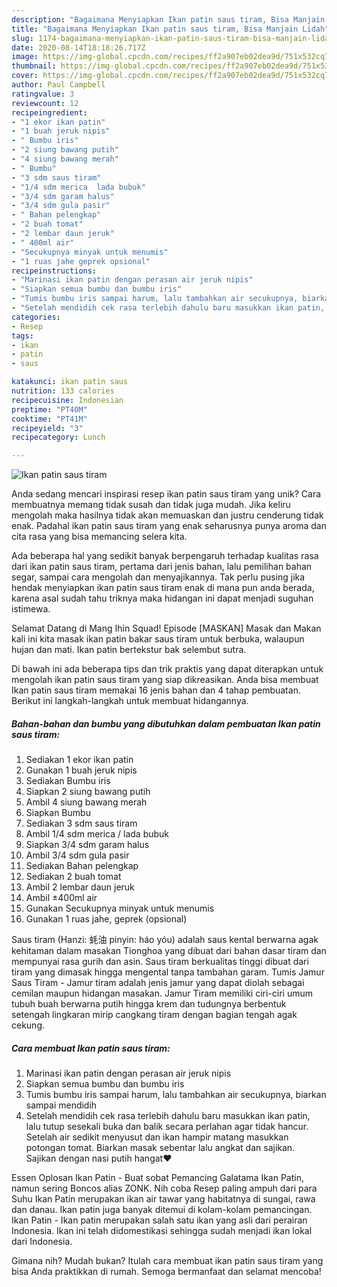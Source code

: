 ```yaml
---
description: "Bagaimana Menyiapkan Ikan patin saus tiram, Bisa Manjain Lidah"
title: "Bagaimana Menyiapkan Ikan patin saus tiram, Bisa Manjain Lidah"
slug: 1174-bagaimana-menyiapkan-ikan-patin-saus-tiram-bisa-manjain-lidah
date: 2020-08-14T18:18:26.717Z
image: https://img-global.cpcdn.com/recipes/ff2a907eb02dea9d/751x532cq70/ikan-patin-saus-tiram-foto-resep-utama.jpg
thumbnail: https://img-global.cpcdn.com/recipes/ff2a907eb02dea9d/751x532cq70/ikan-patin-saus-tiram-foto-resep-utama.jpg
cover: https://img-global.cpcdn.com/recipes/ff2a907eb02dea9d/751x532cq70/ikan-patin-saus-tiram-foto-resep-utama.jpg
author: Paul Campbell
ratingvalue: 3
reviewcount: 12
recipeingredient:
- "1 ekor ikan patin"
- "1 buah jeruk nipis"
- " Bumbu iris"
- "2 siung bawang putih"
- "4 siung bawang merah"
- " Bumbu"
- "3 sdm saus tiram"
- "1/4 sdm merica  lada bubuk"
- "3/4 sdm garam halus"
- "3/4 sdm gula pasir"
- " Bahan pelengkap"
- "2 buah tomat"
- "2 lembar daun jeruk"
- " 400ml air"
- "Secukupnya minyak untuk menumis"
- "1 ruas jahe geprek opsional"
recipeinstructions:
- "Marinasi ikan patin dengan perasan air jeruk nipis"
- "Siapkan semua bumbu dan bumbu iris"
- "Tumis bumbu iris sampai harum, lalu tambahkan air secukupnya, biarkan sampai mendidih"
- "Setelah mendidih cek rasa terlebih dahulu baru masukkan ikan patin, lalu tutup sesekali buka dan balik secara perlahan agar tidak hancur. Setelah air sedikit menyusut dan ikan hampir matang masukkan potongan tomat. Biarkan masak sebentar lalu angkat dan sajikan. Sajikan dengan nasi putih hangat❤"
categories:
- Resep
tags:
- ikan
- patin
- saus

katakunci: ikan patin saus 
nutrition: 133 calories
recipecuisine: Indonesian
preptime: "PT40M"
cooktime: "PT41M"
recipeyield: "3"
recipecategory: Lunch

---
```



![Ikan patin saus tiram](https://img-global.cpcdn.com/recipes/ff2a907eb02dea9d/751x532cq70/ikan-patin-saus-tiram-foto-resep-utama.jpg)

Anda sedang mencari inspirasi resep ikan patin saus tiram yang unik? Cara membuatnya memang tidak susah dan tidak juga mudah. Jika keliru mengolah maka hasilnya tidak akan memuaskan dan justru cenderung tidak enak. Padahal ikan patin saus tiram yang enak seharusnya punya aroma dan cita rasa yang bisa memancing selera kita.

Ada beberapa hal yang sedikit banyak berpengaruh terhadap kualitas rasa dari ikan patin saus tiram, pertama dari jenis bahan, lalu pemilihan bahan segar, sampai cara mengolah dan menyajikannya. Tak perlu pusing jika hendak menyiapkan ikan patin saus tiram enak di mana pun anda berada, karena asal sudah tahu triknya maka hidangan ini dapat menjadi suguhan istimewa.

Selamat Datang di Mang Ihin Squad! Episode [MASKAN] Masak dan Makan kali ini kita masak ikan patin bakar saus tiram untuk berbuka, walaupun hujan dan mati. Ikan patin bertekstur bak selembut sutra.


Di bawah ini ada beberapa tips dan trik praktis yang dapat diterapkan untuk mengolah ikan patin saus tiram yang siap dikreasikan. Anda bisa membuat Ikan patin saus tiram memakai 16 jenis bahan dan 4 tahap pembuatan. Berikut ini langkah-langkah untuk membuat hidangannya.

<!--inarticleads1-->

##### Bahan-bahan dan bumbu yang dibutuhkan dalam pembuatan Ikan patin saus tiram:

1. Sediakan 1 ekor ikan patin
1. Gunakan 1 buah jeruk nipis
1. Sediakan  Bumbu iris
1. Siapkan 2 siung bawang putih
1. Ambil 4 siung bawang merah
1. Siapkan  Bumbu
1. Sediakan 3 sdm saus tiram
1. Ambil 1/4 sdm merica / lada bubuk
1. Siapkan 3/4 sdm garam halus
1. Ambil 3/4 sdm gula pasir
1. Sediakan  Bahan pelengkap
1. Sediakan 2 buah tomat
1. Ambil 2 lembar daun jeruk
1. Ambil  ±400ml air
1. Gunakan Secukupnya minyak untuk menumis
1. Gunakan 1 ruas jahe, geprek (opsional)


Saus tiram (Hanzi: 蚝油 pinyin: háo yóu) adalah saus kental berwarna agak kehitaman dalam masakan Tionghoa yang dibuat dari bahan dasar tiram dan mempunyai rasa gurih dan asin. Saus tiram berkualitas tinggi dibuat dari tiram yang dimasak hingga mengental tanpa tambahan garam. Tumis Jamur Saus Tiram - Jamur tiram adalah jenis jamur yang dapat diolah sebagai cemilan maupun hidangan masakan. Jamur Tiram memiliki ciri-ciri umum tubuh buah berwarna putih hingga krem dan tudungnya berbentuk setengah lingkaran mirip cangkang tiram dengan bagian tengah agak cekung. 

<!--inarticleads2-->

##### Cara membuat Ikan patin saus tiram:

1. Marinasi ikan patin dengan perasan air jeruk nipis
1. Siapkan semua bumbu dan bumbu iris
1. Tumis bumbu iris sampai harum, lalu tambahkan air secukupnya, biarkan sampai mendidih
1. Setelah mendidih cek rasa terlebih dahulu baru masukkan ikan patin, lalu tutup sesekali buka dan balik secara perlahan agar tidak hancur. Setelah air sedikit menyusut dan ikan hampir matang masukkan potongan tomat. Biarkan masak sebentar lalu angkat dan sajikan. Sajikan dengan nasi putih hangat❤


Essen Oplosan Ikan Patin - Buat sobat Pemancing Galatama Ikan Patin, namun sering Boncos alias ZONK. Nih coba Resep paling ampuh dari para Suhu Ikan Patin merupakan ikan air tawar yang habitatnya di sungai, rawa dan danau. Ikan patin juga banyak ditemui di kolam-kolam pemancingan. Ikan Patin - Ikan patin merupakan salah satu ikan yang asli dari perairan Indonesia. Ikan ini telah didomestikasi sehingga sudah menjadi ikan lokal dari Indonesia. 

Gimana nih? Mudah bukan? Itulah cara membuat ikan patin saus tiram yang bisa Anda praktikkan di rumah. Semoga bermanfaat dan selamat mencoba!
